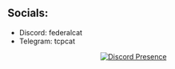 
<!--
**blmp/blmp** is a ✨ _special_ ✨ repository because its `README.md` (this file) appears on your GitHub profile.

Here are some ideas to get you started:

- 🔭 I’m currently working on ...
- 🌱 I’m currently learning ...
- 👯 I’m looking to collaborate on ...
- 🤔 I’m looking for help with ...
- 💬 Ask me about ...
- 📫 How to reach me: ...
- 😄 Pronouns: ...
- ⚡ Fun fact: ...
-->
## Socials:
-  Discord: federalcat
-  Telegram: tcpcat

<div align="center">
  <a href="https://discord.com/users/1116732014792540220">
    <img src="https://lanyard.cnrad.dev/api/1116732014792540220" alt="Discord Presence" />
  </a>
</div>
